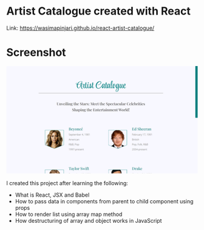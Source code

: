 # Artist Catalogue created with React

Link: https://wasimapinjari.github.io/react-artist-catalogue/

# Screenshot

![Preview screenshot](public/screenshot.png)

I created this project after learning the following:

- What is React, JSX and Babel
- How to pass data in components from parent to child component using props
- How to render list using array map method
- How destructuring of array and object works in JavaScript